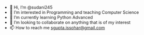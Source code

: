 - 👋 Hi, I’m @sudani245
- 👀 I’m interested in Programming and teaching Computer Science
- 🌱 I’m currently learning Python Advanced
- 💞️ I’m looking to collaborate on anything that is of my interest
- 📫 How to reach me sgupta.issohar@gmail.com

<!---
sudani245/sudani245 is a ✨ special ✨ repository because its `README.md` (this file) appears on your GitHub profile.
You can click the Preview link to take a look at your changes.
--->
